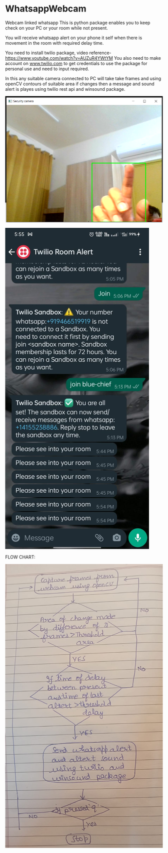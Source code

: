# WhatsappWebcam
Webcam linked whatsapp
This is python package enables you to keep check on your PC or your room while not present.

You will receive whatsapp alert on your phone it self when there is movement in the room with required delay time.

You need to install twilio package, video reference- https://www.youtube.com/watch?v=AUZuR4YWtYM
You also need to make account on www.twilio.com to get credentials to use the package for personal use and need to input required.

In this any suitable camera connected to PC will take take frames and using openCV contours of suitable area if changes then a message and sound alert is playes using twilio rest api and winsound package.

![alt text](https://github.com/pyaarsinghdua/WhatsappWebcam/blob/main/Untitled.png?raw=true)

![alt text](https://github.com/pyaarsinghdua/WhatsappWebcam/blob/main/chat.jpeg?raw=true)


FLOW CHART:

![alt text](https://github.com/pyaarsinghdua/WhatsappWebcam/blob/main/flowchart.jpeg?raw=true)
